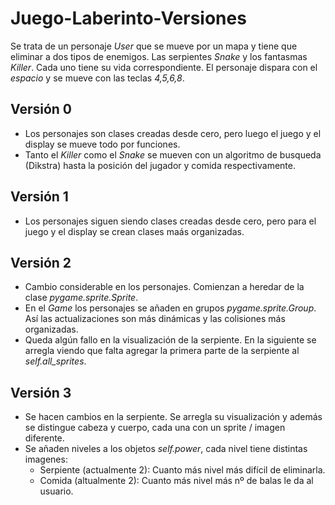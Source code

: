 # Juego-Laberinto-Versiones

Se trata de un personaje *User* que se mueve por un mapa y tiene que eliminar a dos tipos de enemigos. Las serpientes *Snake* y los fantasmas *Killer*. Cada uno tiene su vida correspondiente. El personaje dispara con el *espacio* y se mueve con las teclas *4,5,6,8*. 

## Versión 0

- Los personajes son clases creadas desde cero, pero luego el juego y el display se mueve todo por funciones.
- Tanto el *Killer* como el *Snake* se mueven con un algoritmo de busqueda (Dikstra) hasta la posición del jugador y comida respectivamente.

## Versión 1

- Los personajes siguen siendo clases creadas desde cero, pero para el juego y el display se crean clases maás organizadas.

## Versión 2

- Cambio considerable en los personajes. Comienzan a heredar de la clase *pygame.sprite.Sprite*.
- En el *Game* los personajes se añaden en grupos *pygame.sprite.Group*. Así las actualizaciones son más dinámicas y las colisiones más organizadas.
- Queda algún fallo en la visualización de la serpiente. En la siguiente se arregla viendo que falta agregar la primera parte de la serpiente al *self.all_sprites*.

## Versión 3

- Se hacen cambios en la serpiente. Se arregla su visualización y además se distingue cabeza y cuerpo, cada una con un sprite / imagen diferente. 
- Se añaden niveles a los objetos *self.power*, cada nivel tiene distintas imagenes:
    - Serpiente (actualmente 2): Cuanto más nivel más difícil de eliminarla.
    - Comida (altualmente 2): Cuanto más nivel más nº de balas le da al usuario.

